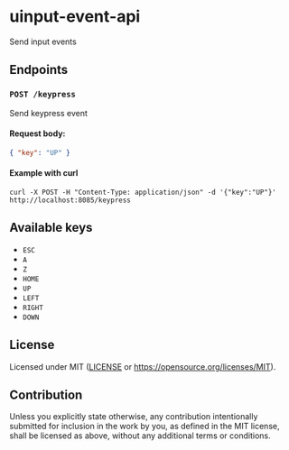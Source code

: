 # uinput-event-api

Send input events

## Endpoints

### `POST /keypress`

Send keypress event

#### Request body:

```json
{ "key": "UP" }
```

#### Example with curl

`curl -X POST -H "Content-Type: application/json" -d '{"key":"UP"}' http://localhost:8085/keypress`

## Available keys

* `ESC`
* `A`
* `Z`
* `HOME`
* `UP`
* `LEFT`
* `RIGHT`
* `DOWN`

## License

Licensed under MIT ([LICENSE](LICENSE) or https://opensource.org/licenses/MIT).

## Contribution

Unless you explicitly state otherwise, any contribution intentionally
submitted for inclusion in the work by you, as defined in the MIT
license, shall be licensed as above, without any additional terms or
conditions.